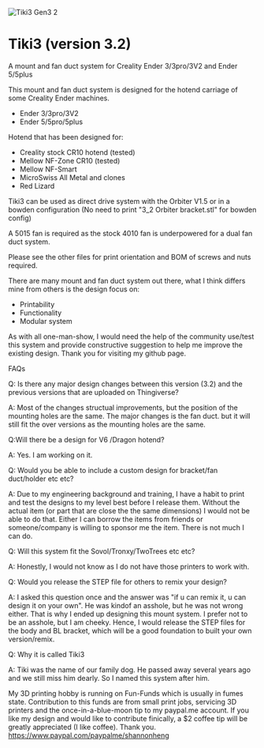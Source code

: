 ![Tiki3 Gen3 2](https://user-images.githubusercontent.com/68491566/132115498-8b4ed608-8ff6-4bba-a261-dcbf7684c226.png)

# Tiki3 (version 3.2)
A mount and fan duct system for Creality Ender 3/3pro/3V2 and Ender 5/5plus

This mount and fan duct system is designed for the hotend carriage of some Creality Ender machines.  
- Ender 3/3pro/3V2
- Ender 5/5pro/5plus

Hotend that has been designed for:
- Creality stock CR10 hotend (tested)
- Mellow NF-Zone CR10 (tested)
- Mellow NF-Smart
- MicroSwiss All Metal and clones
- Red Lizard 
 
Tiki3 can be used as direct drive system with the Orbiter V1.5 or in a bowden configuration (No need to print "3_2 Orbiter bracket.stl" for bowden config)

A 5015 fan is required as the stock 4010 fan is underpowered for a dual fan duct system. 
 
Please see the other files for print orientation and BOM of screws and nuts required. 
 
There are many mount and fan duct system out there, what I think differs mine from others is the design focus on:
- Printability
- Functionality
- Modular system
 
As with all one-man-show, I would need the help of the community use/test this system and provide constructive suggestion to help me improve the existing design. 
Thank you for visiting my github page. 

FAQs

Q: Is there any major design changes between this version (3.2) and the previous versions that are uploaded on Thingiverse?

A: Most of the changes structual improvements, but the position of the mounting holes are the same. The major changes is the fan duct. but it will still fit the over versions as the mounting holes are the same. 

Q:Will there be a design for V6 /Dragon hotend?

A: Yes. I am working on it. 

Q: Would you be able to include a custom design for bracket/fan duct/holder etc etc?

A: Due to my engineering background and training, I have a habit to print and test the designs to my level best before I release them. Without the actual item (or part that are close the the same dimensions) I would not be able to do that. Either I can borrow the items from friends or someone/company is willing to sponsor me the item. There is not much I can do. 

Q: Will this system fit the Sovol/Tronxy/TwoTrees etc etc?

A: Honestly, I would not know as I do not have those printers to work with.

Q: Would you release the STEP file for others to remix your design?

A: I asked this question once and the answer was "if u can remix it, u can design it on your own". He was kindof an asshole, but he was not wrong either. That is why I ended up designing this mount system. I prefer not to be an asshole, but I am cheeky. Hence, I would release the STEP files for the body and BL bracket, which will be a good foundation to built your own version/remix.  

Q: Why it is called Tiki3

A: Tiki was the name of our family dog. He passed away several years ago and we still miss him dearly. So I named this system after him. 

My 3D printing hobby is running on Fun-Funds which is usually in fumes state. Contribution to this funds are from small print jobs, servicing 3D printers and the once-in-a-blue-moon tip to my paypal.me account. If you like my design and would like to contribute finically, a $2 coffee tip will be greatly appreciated (I like coffee). Thank you. https://www.paypal.com/paypalme/shannonheng
